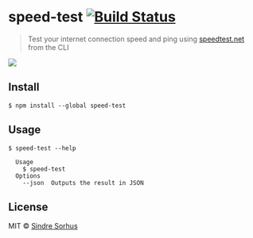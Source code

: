 # speed-test [![Build Status](https://travis-ci.org/sindresorhus/speed-test.svg?branch=master)](https://travis-ci.org/sindresorhus/speed-test)

> Test your internet connection speed and ping using [speedtest.net](http://www.speedtest.net) from the CLI

![](screenshot.gif)


## Install

```
$ npm install --global speed-test
```


## Usage

```
$ speed-test --help

  Usage
    $ speed-test
  Options
    --json  Outputs the result in JSON
```


## License

MIT © [Sindre Sorhus](http://sindresorhus.com)
